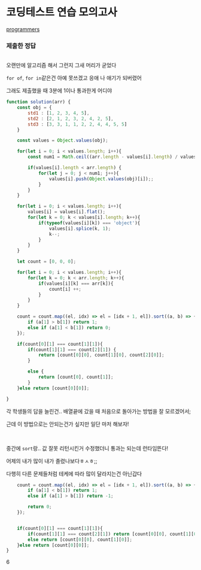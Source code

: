 # 코딩테스트 연습 모의고사

[programmers](https://programmers.co.kr/learn/courses/30/lessons/42840)

### 제출한 정답
```js
```

오랜만에 알고리즘 해서 그런지 그새 머리가 굳었다

`for of`, `for in`같은건 아예 못쓰겠고 응애 나 애기가 되버렸어

그래도 제출했을 때 3분에 1이나 통과한게 어디야
```js
function solution(arr) {
    const obj = {
        std1 : [1, 2, 3, 4, 5],
        std2 : [2, 1, 2, 3, 2, 4, 2, 5],
        std3 : [3, 3, 1, 1, 2, 2, 4, 4, 5, 5]
    }

    const values = Object.values(obj);

    for(let i = 0; i < values.length; i++){
        const num1 = Math.ceil((arr.length - values[i].length) / values[i].length);

        if(values[i].length < arr.length) {
            for(let j = 0; j < num1; j++){
                values[i].push(Object.values(obj)[i]);;
            }
        }
    }

    for(let i = 0; i < values.length; i++){
        values[i] = values[i].flat();
        for(let k = 0; k < values[i].length; k++){
            if(typeof(values[i][k]) === 'object'){
                values[i].splice(k, 1);
                k--;     
            }
        }
    }

    let count = [0, 0, 0];

    for(let i = 0; i < values.length; i++){
        for(let k = 0; k < arr.length; k++){
            if(values[i][k] === arr[k]){
                count[i] ++;
            }
        }
    }

    count = count.map((el, idx) => el = [idx + 1, el]).sort((a, b) => {
        if (a[1] > b[1]) return 1;
        else if (a[1] < b[1]) return 0;
    });

    if(count[0][1] === count[1][1]){
        if(count[1][1] === count[2][1]) {
            return [count[0][0], count[1][0], count[2][0]];
        }

        else {
            return [count[0], count[1]];
        }
    }else return [count[0][0]];

}
```

각 학생들의 답을 늘린건.. 배열끝에 갔을 때 처음으로 돌아가는 방법을 잘 모르겠어서;

근데 이 방법으로는 안되는건가 싶지만 일단 마저 해보자!

<br>

중간에 `sort`랑.. 값 잘못 리턴시킨거 수정했더니 통과는 되는데 런타임뜬다!

어제의 내가 많이 내가 졸렸나보다ㅎㅅㅎ;;

다행히 다른 문제들처럼 테케에 따라 많이 달라지는건 아닌갑다
```js
    count = count.map((el, idx) => el = [idx + 1, el]).sort((a, b) => {
        if (a[1] < b[1]) return 1;
        else if (a[1] > b[1]) return -1;

        return 0;
    });


    if(count[0][1] === count[1][1]){
        if(count[1][1] === count[2][1]) return [count[0][0], count[1][0], count[2][0]];
        else return [count[0][0], count[1][0]];
    }else return [count[0][0]];
}
```

6